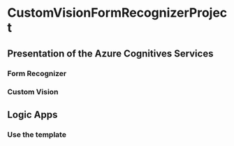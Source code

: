 # CustomVisionFormRecognizerProject

## Presentation of the Azure Cognitives Services

### Form Recognizer

### Custom Vision

## Logic Apps

### Use the template
